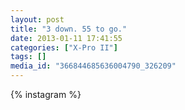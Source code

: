 ```yaml
---
layout: post
title: "3 down. 55 to go."
date: 2013-01-11 17:41:55
categories: ["X-Pro II"]
tags: []
media_id: "366844685636004790_326209"
---
```


{% instagram %}
